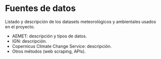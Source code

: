 # Fuentes de datos

Listado y descripción de los datasets meteorológicos y ambientales usados en el proyecto.

- AEMET: descripción y tipos de datos.
- IGN: descripción.
- Copernicus Climate Change Service: descripción.
- Otros métodos (web scraping, APIs).
